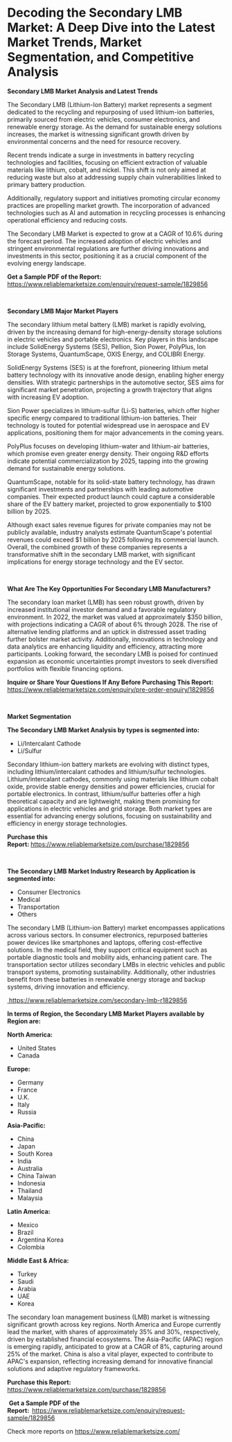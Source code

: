 <p><h1>Decoding the Secondary LMB Market: A Deep Dive into the Latest Market Trends, Market Segmentation, and Competitive Analysis</h1></p><p><strong>Secondary LMB Market Analysis and Latest Trends</strong></p>
<p><p>The Secondary LMB (Lithium-Ion Battery) market represents a segment dedicated to the recycling and repurposing of used lithium-ion batteries, primarily sourced from electric vehicles, consumer electronics, and renewable energy storage. As the demand for sustainable energy solutions increases, the market is witnessing significant growth driven by environmental concerns and the need for resource recovery.</p><p>Recent trends indicate a surge in investments in battery recycling technologies and facilities, focusing on efficient extraction of valuable materials like lithium, cobalt, and nickel. This shift is not only aimed at reducing waste but also at addressing supply chain vulnerabilities linked to primary battery production. </p><p>Additionally, regulatory support and initiatives promoting circular economy practices are propelling market growth. The incorporation of advanced technologies such as AI and automation in recycling processes is enhancing operational efficiency and reducing costs.</p><p>The Secondary LMB Market is expected to grow at a CAGR of 10.6% during the forecast period. The increased adoption of electric vehicles and stringent environmental regulations are further driving innovations and investments in this sector, positioning it as a crucial component of the evolving energy landscape.</p></p>
<p><strong>Get a Sample PDF of the Report:&nbsp;</strong> <a href="https://www.reliablemarketsize.com/enquiry/request-sample/1829856?utm_campaign=2890&utm_medium=2&utm_source=Github&utm_content=ia&utm_term=05032025&utm_id=secondary-lmb">https://www.reliablemarketsize.com/enquiry/request-sample/1829856</a></p>
<p>&nbsp;</p>
<p><strong>Secondary LMB Major Market Players</strong></p>
<p><p>The secondary lithium metal battery (LMB) market is rapidly evolving, driven by the increasing demand for high-energy-density storage solutions in electric vehicles and portable electronics. Key players in this landscape include SolidEnergy Systems (SES), Pellion, Sion Power, PolyPlus, Ion Storage Systems, QuantumScape, OXIS Energy, and COLIBRI Energy. </p><p>SolidEnergy Systems (SES) is at the forefront, pioneering lithium metal battery technology with its innovative anode design, enabling higher energy densities. With strategic partnerships in the automotive sector, SES aims for significant market penetration, projecting a growth trajectory that aligns with increasing EV adoption.</p><p>Sion Power specializes in lithium-sulfur (Li-S) batteries, which offer higher specific energy compared to traditional lithium-ion batteries. Their technology is touted for potential widespread use in aerospace and EV applications, positioning them for major advancements in the coming years. </p><p>PolyPlus focuses on developing lithium-water and lithium-air batteries, which promise even greater energy density. Their ongoing R&D efforts indicate potential commercialization by 2025, tapping into the growing demand for sustainable energy solutions.</p><p>QuantumScape, notable for its solid-state battery technology, has drawn significant investments and partnerships with leading automotive companies. Their expected product launch could capture a considerable share of the EV battery market, projected to grow exponentially to $100 billion by 2025.</p><p>Although exact sales revenue figures for private companies may not be publicly available, industry analysts estimate QuantumScape's potential revenues could exceed $1 billion by 2025 following its commercial launch. Overall, the combined growth of these companies represents a transformative shift in the secondary LMB market, with significant implications for energy storage technology and the EV sector.</p></p>
<p>&nbsp;</p>
<p><strong>What Are The Key Opportunities For Secondary LMB Manufacturers?</strong></p>
<p><p>The secondary loan market (LMB) has seen robust growth, driven by increased institutional investor demand and a favorable regulatory environment. In 2022, the market was valued at approximately $350 billion, with projections indicating a CAGR of about 6% through 2028. The rise of alternative lending platforms and an uptick in distressed asset trading further bolster market activity. Additionally, innovations in technology and data analytics are enhancing liquidity and efficiency, attracting more participants. Looking forward, the secondary LMB is poised for continued expansion as economic uncertainties prompt investors to seek diversified portfolios with flexible financing options.</p></p>
<p><strong>Inquire or Share Your Questions If Any Before Purchasing This Report:</strong> <a href="https://www.reliablemarketsize.com/enquiry/pre-order-enquiry/1829856?utm_campaign=2890&utm_medium=2&utm_source=Github&utm_content=ia&utm_term=05032025&utm_id=secondary-lmb">https://www.reliablemarketsize.com/enquiry/pre-order-enquiry/1829856</a></p>
<p>&nbsp;</p>
<p><strong>Market Segmentation</strong></p>
<p><strong>The Secondary LMB Market Analysis by types is segmented into:</strong></p>
<p><ul><li>Li/Intercalant Cathode</li><li>Li/Sulfur</li></ul></p>
<p><p>Secondary lithium-ion battery markets are evolving with distinct types, including lithium/intercalant cathodes and lithium/sulfur technologies. Lithium/intercalant cathodes, commonly using materials like lithium cobalt oxide, provide stable energy densities and power efficiencies, crucial for portable electronics. In contrast, lithium/sulfur batteries offer a high theoretical capacity and are lightweight, making them promising for applications in electric vehicles and grid storage. Both market types are essential for advancing energy solutions, focusing on sustainability and efficiency in energy storage technologies.</p></p>
<p><strong>Purchase this Report:&nbsp;</strong><a href="https://www.reliablemarketsize.com/purchase/1829856?utm_campaign=2890&utm_medium=2&utm_source=Github&utm_content=ia&utm_term=05032025&utm_id=secondary-lmb">https://www.reliablemarketsize.com/purchase/1829856</a></p>
<p>&nbsp;</p>
<p><strong>The Secondary LMB Market Industry Research by Application is segmented into:</strong></p>
<p><ul><li>Consumer Electronics</li><li>Medical</li><li>Transportation</li><li>Others</li></ul></p>
<p><p>The secondary LMB (Lithium-ion Battery) market encompasses applications across various sectors. In consumer electronics, repurposed batteries power devices like smartphones and laptops, offering cost-effective solutions. In the medical field, they support critical equipment such as portable diagnostic tools and mobility aids, enhancing patient care. The transportation sector utilizes secondary LMBs in electric vehicles and public transport systems, promoting sustainability. Additionally, other industries benefit from these batteries in renewable energy storage and backup systems, driving innovation and efficiency.</p></p>
<p><a href="https://www.reliablemarketsize.com/secondary-lmb-r1829856?utm_campaign=2890&utm_medium=2&utm_source=Github&utm_content=ia&utm_term=05032025&utm_id=secondary-lmb">&nbsp;https://www.reliablemarketsize.com/secondary-lmb-r1829856</a></p>
<p><strong>In terms of Region, the Secondary LMB Market Players available by Region are:</strong></p>
<p>
    <p> <strong> North America: </strong>
        <ul>
            <li>United States</li>
            <li>Canada</li>
        </ul>
        </p> 
    <p> <strong> Europe: </strong>
        <ul>
            <li>Germany</li>
            <li>France</li>
            <li>U.K.</li>
            <li>Italy</li>
            <li>Russia</li>
        </ul>
        </p> 
    <p> <strong> Asia-Pacific: </strong>
        <ul>
            <li>China</li>
            <li>Japan</li>
            <li>South Korea</li>
            <li>India</li>
            <li>Australia</li>
            <li>China Taiwan</li>
            <li>Indonesia</li>
            <li>Thailand</li>
            <li>Malaysia</li>
        </ul>
        </p> 
    <p> <strong> Latin America: </strong>
        <ul>
            <li>Mexico</li>
            <li>Brazil</li>
            <li>Argentina Korea</li>
            <li>Colombia</li>
        </ul>
        </p> 
    <p> <strong> Middle East & Africa: </strong>
        <ul>
            <li>Turkey</li>
            <li>Saudi</li>
            <li>Arabia</li>
            <li>UAE</li>
            <li>Korea</li>
        </ul>
    </p>
    </p>
<p><p>The secondary loan management business (LMB) market is witnessing significant growth across key regions. North America and Europe currently lead the market, with shares of approximately 35% and 30%, respectively, driven by established financial ecosystems. The Asia-Pacific (APAC) region is emerging rapidly, anticipated to grow at a CAGR of 8%, capturing around 25% of the market. China is also a vital player, expected to contribute to APAC's expansion, reflecting increasing demand for innovative financial solutions and adaptive regulatory frameworks.</p></p>
<p><strong>Purchase this Report: </strong><a href="https://www.reliablemarketsize.com/purchase/1829856?utm_campaign=2890&utm_medium=2&utm_source=Github&utm_content=ia&utm_term=05032025&utm_id=secondary-lmb">https://www.reliablemarketsize.com/purchase/1829856</a></p>
<p>&nbsp;<strong>Get a Sample PDF of the Report:&nbsp;&nbsp;</strong><a href="https://www.reliablemarketsize.com/enquiry/request-sample/1829856?utm_campaign=2890&utm_medium=2&utm_source=Github&utm_content=ia&utm_term=05032025&utm_id=secondary-lmb">https://www.reliablemarketsize.com/enquiry/request-sample/1829856</a></p>
<p><strong></strong></p>
<p>Check more reports on <a href="https://www.reliablemarketsize.com/?utm_campaign=2890&utm_medium=2&utm_source=Github&utm_content=ia&utm_term=05032025&utm_id=secondary-lmb">https://www.reliablemarketsize.com/</a></p>